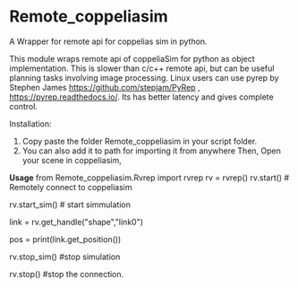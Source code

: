 # Remote_coppeliasim
A Wrapper for remote api for coppelias sim in python.

This module wraps remote api of coppeliaSim for python as object implementation.
This is slower than c/c++ remote api, but can be useful planning tasks involving image processing.
Linux users can use pyrep by Stephen James https://github.com/stepjam/PyRep  , https://pyrep.readthedocs.io/. Its has better latency and gives complete control. 

Installation:
1) Copy paste the folder Remote_coppeliasim in your script folder.
2) You can also add it to path for importing it from anywhere
Then,
Open your scene in coppeliasim,

**Usage**
from Remote_coppeliasim.Rvrep import rvrep
rv = rvrep()
rv.start() # Remotely connect to coppeliasim


rv.start_sim() # start simmulation

link = rv.get_handle("shape","link0")

pos = print(link.get_position())

rv.stop_sim() #stop simulation

rv.stop() #stop the connection.

